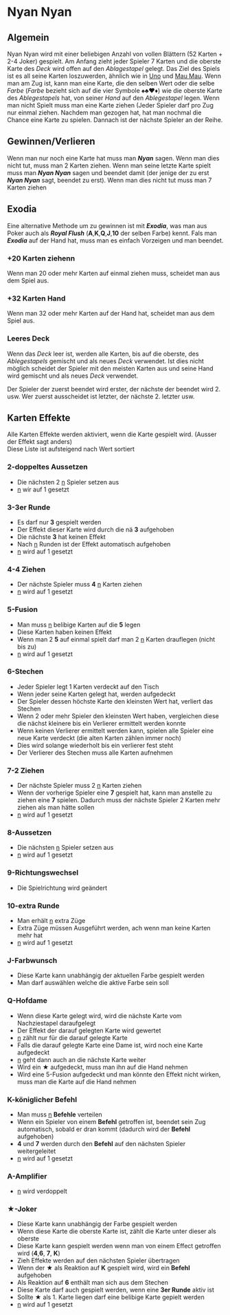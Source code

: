 Nyan Nyan
==========================

Algemein
--------------------------
Nyan Nyan wird mit einer beliebigen Anzahl von vollen Blättern (52 Karten + 2-4 Joker) gespielt. Am Anfang zieht jeder Spieler 7 Karten und die oberste Karte des _Deck_ wird offen auf den _Ablagestapel_ gelegt. Das Ziel des Spiels ist es all seine Karten loszuwerden, ähnlich wie in [Uno](https://de.wikipedia.org/wiki/Uno_(Kartenspiel)) und [Mau Mau](https://de.wikipedia.org/wiki/Mau-Mau_(Kartenspiel)). Wenn man am Zug ist, kann man eine Karte, die den selben Wert oder die selbe _Farbe_ (_Farbe_ bezieht sich auf die vier Symbole :spades::clubs::heart::diamonds:) wie die oberste Karte des _Ablegestapels_ hat, von seiner _Hand_ auf den _Ablegestapel_ legen. Wenn man nicht Spielt muss man eine Karte ziehen (Jeder Spieler darf pro Zug nur einmal ziehen. Nachdem man gezogen hat, hat man nochmal die Chance eine Karte zu spielen. Dannach ist der nächste Spieler an der Reihe. 

Gewinnen/Verlieren
---------------------------
Wenn man nur noch eine Karte hat muss man **_Nyan_** sagen. Wenn man dies nicht tut, muss man 2 Karten ziehen. Wenn man seine letzte Karte spielt muss man **_Nyan Nyan_** sagen und beendet damit (der jenige der zu erst **_Nyan Nyan_** sagt, beendet zu erst). Wenn man dies nicht tut muss man 7 Karten ziehen

Exodia
--------------------------
Eine alternative Methode um zu gewinnen ist mit **_Exodia_**, was man aus Poker auch als **_Royal Flush_** (**A**,**K**,**Q**,**J**,**10** der selben Farbe) kennt. Fals man **_Exodia_** auf der Hand hat, muss man es einfach Vorzeigen und man beendet.

### +20 Karten ziehenn
Wenn man 20 oder mehr Karten auf einmal ziehen muss, scheidet man aus dem Spiel aus.

### +32 Karten Hand
Wenn man 32 oder mehr Karten auf der Hand hat, scheidet man aus dem Spiel aus.

### Leeres Deck
Wenn das _Deck_ leer ist, werden alle Karten, bis auf die oberste, des _Ablegestapels_ gemischt und als neues _Deck_ verwendet. Ist dies nicht möglich scheidet der Spieler mit den meisten Karten aus und seine Hand wird gemischt und als neues _Deck_ verwendet.

Der Spieler der zuerst beendet wird erster, der nächste der beendet wird 2. usw. Wer zuerst ausscheidet ist letzter, der nächste 2. letzter usw.

Karten Effekte
--------------------------
Alle Karten Effekte werden aktiviert, wenn die Karte gespielt wird. (Ausser der Effekt sagt anders)  
Diese Liste ist aufsteigend nach Wert sortiert

### 2-doppeltes Aussetzen
- Die nächsten 2 <ins>n</ins> Spieler setzen aus
- <ins>n</ins> wir auf 1 gesetzt

### 3-3er Runde
- Es darf nur **3** gespielt werden
- Der Effekt dieser Karte wird durch die n&auml; **3** aufgehoben
- Die n&auml;chste **3** hat keinen Effekt
- Nach <ins>n</ins> Runden ist der Effekt automatisch aufgehoben
- <ins>n</ins> wird auf 1 gesetzt

### 4-4 Ziehen
- Der n&auml;chste Spieler muss **4** <ins>n</ins> Karten ziehen
- <ins>n</ins> wird auf 1 gesetzt

### 5-Fusion
- Man muss <ins>n</ins> belibige Karten auf die **5** legen
- Diese Karten haben keinen Effekt
- Wenn man 2 **5** auf einmal spielt darf man 2 <ins>n</ins> Karten drauflegen (nicht bis zu)
- <ins>n</ins> wird auf 1 gesetzt

### 6-Stechen
- Jeder Spieler legt 1 Karten verdeckt auf den Tisch
- Wenn jeder seine Karten gelegt hat, werden aufgedeckt
- Der Spieler dessen höchste Karte den kleinsten Wert hat, verliert das Stechen
- Wenn 2 oder mehr Spieler den kleinsten Wert haben, vergleichen diese die nächst kleinere bis ein Verlierer ermittelt werden konnte
- Wenn keinen Verlierer ermittelt werden kann, spielen alle Spieler eine neue Karte verdeckt (die alten Karten zählen immer noch)
- Dies wird solange wiederholt bis ein verlierer fest steht
- Der Verlierer des Stechen muss alle Karten aufnehmen

### 7-2 Ziehen
- Der nächste Spieler muss 2 <ins>n</ins> Karten ziehen
- Wenn der vorherige Spieler eine **7** gespielt hat, kann man anstelle zu ziehen eine **7** spielen. Dadurch muss der nächste Spieler 2 Karten mehr ziehen als man hätte sollen
- <ins>n</ins> wird auf 1 gesetzt

### 8-Aussetzen
- Die nächsten <ins>n</ins> Spieler setzen aus
- <ins>n</ins> wird auf 1 gesetzt

### 9-Richtungswechsel
- Die Spielrichtung wird geändert

### 10-extra Runde
- Man erhält <ins>n</ins> extra Züge
- Extra Züge müssen Ausgeführt werden, ach wenn man keine Karten mehr hat
- <ins>n</ins> wird auf 1 gesetzt

### J-Farbwunsch
- Diese Karte kann unabhängig der aktuellen Farbe gespielt werden
- Man darf auswählen welche die aktive Farbe sein soll

### Q-Hofdame
- Wenn diese Karte gelegt wird, wird die nächste Karte vom Nachziestapel daraufgelegt
- Der Effekt der darauf gelegten Karte wird gewertet
- <ins>n</ins> zählt nur für die darauf gelegte Karte
- Falls die darauf gelegte Karte eine Dame ist, wird noch eine Karte aufgedeckt
- <ins>n</ins> geht dann auch an die nächste Karte weiter
- Wird ein &#9733; aufgedeckt, muss man ihn auf die Hand nehmen
- Wird eine 5-Fusion aufgedeckt und man könnte den Effekt nicht wirken, muss man die Karte auf die Hand nehmen

### K-königlicher Befehl
- Man muss <ins>n</ins> **Befehle** verteilen
- Wenn ein Spieler von einem **Befehl** getroffen ist, beendet sein Zug automatisch, sobald er dran kommt (dadurch wird der **Befehl** aufgehoben)
- **4** und **7** werden durch den **Befehl** auf den nächsten Spieler weitergeleitet
- <ins>n</ins> wird auf 1 gesetzt

### A-Amplifier
- <ins>n</ins> wird verdoppelt

### &#9733;-Joker
- Diese Karte kann unabhängig der Farbe gespielt werden
- Wenn diese Karte die oberste Karte ist, zählt die Karte unter dieser als oberste
- Diese Karte kann gespielt werden wenn man von einem Effect getroffen wird (**4**,**6**, **7**, **K**)
- Zieh Effekte werden auf den nächsten Spieler übertragen
- Wenn der **&#9733;** als Reaktion auf **K** gespielt wird, wird ein **Befehl** aufgehoben
- Als Reaktion auf **6** enthält man sich aus dem Stechen
- Diese Karte darf auch gespielt werden, wenn eine **3er Runde** aktiv ist
- Sollte &#9733; als 1. Karte liegen darf eine belibige Karte gepielt werden
- <ins>n</ins> wird auf 1 gesetzt
